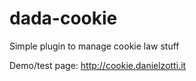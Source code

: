 # dada-cookie
Simple plugin to manage cookie law stuff

Demo/test page: http://cookie.danielzotti.it
